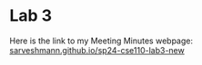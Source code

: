 # Lab 3
Here is the link to my Meeting Minutes webpage: [sarveshmann.github.io/sp24-cse110-lab3-new](https://sarveshmann.github.io/sp24-cse110-lab3-new/)
